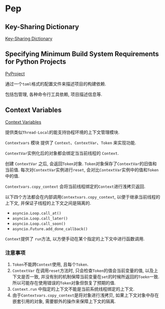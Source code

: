 # Pep

## Key-Sharing Dictionary

[Key-Sharing Dictionary](https://peps.python.org/pep-0412/)

## Specifying Minimum Build System Requirements for Python Projects

[PyProject](https://www.python.org/dev/peps/pep-0518/)

通过一个`toml`格式的配置文件来描述项目的构建依赖.

包括包管理, 各种命令行工具依赖, 项目描述信息等.

## Context Variables

[Context Variables](https://peps.python.org/pep-0567/)

提供类似`Thread-Local`的能支持协程环境的上下文管理模块.

`Contextvars` 模块 提供了 `Context`、`ContextVar`、`Token` 来实现功能.

`ContextVar`实例化后的对象都会绑定当当前线程的 `Context`.

创建 `ContextVar` 之后, 会返回`Token`对象. `Token`对象保存了`ContextVar`的旧值和当前值. 每次对`ContextVar`实例进行`reset`, 会对比`ContextVar`实例中的值和`Token`中的值.

`Contextvars.copy_context` 会将当前线程绑定的`Context`进行浅拷贝返回.

以下四个方法都会在内部调用`Contextvars.copy_context`, 以便于继承当前线程的上下文, 并保证子线程的上下文之间是隔离的.

- `asyncio.Loop.call_at()`
- `asyncio.Loop.call_later()`
- `asyncio.Loop.call_soon()`
- `asyncio.Future.add_done_callback()`

`Context`提供了 `run`方法, 以方便手动在某个指定的上下文中进行函数调用.

### 注意事项

1. `Token`不能跨`Context`使用, 且每个`Token`.
2. `ContextVar` 在调用`reset`方法时, 只会检查`Token`的值会当前变量的值, 以及上下文是否一致, 并没有别的机制保障当前变量在`set`的时候所返回的`Toekn`一致.  所以可能存在使用错误的`Token`对象但恢复了预期的值.
3. `Context.run` 中指定的上下文不能是当前系统线程绑定的上下文.
4. 由于`Contextvars.copy_context`是将对象进行浅拷贝, 如果上下文对象中存在嵌套引用的对象, 需要额外的操作来保障上下文的隔离.
